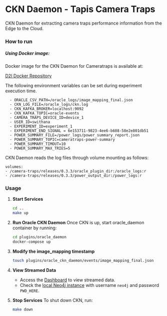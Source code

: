 # CKN Daemon - Tapis Camera Traps
CKN Daemon for extracting camera traps performance information from the Edge to the Cloud. 

### How to run

##### Using Docker image:
Docker image for the CKN Daemon for Cameratraps is available at:

[D2I Docker Repository](https://hub.docker.com/repository/docker/iud2i/ckn-daemon-cameratraps/general)

The following environment variables can be set during experiment execution time.

      - ORACLE_CSV_PATH=/oracle_logs/image_mapping_final.json
      - CKN_LOG_FILE=/oracle_logs/ckn.log
      - CKN_KAFKA_BROKER=localhost:9092
      - CKN_KAFKA_TOPIC=oracle-events
      - CAMERA_TRAPS_DEVICE_ID=device_1
      - USER_ID=swithana
      - EXPERIMENT_ID=experiment_1
      - EXPERIMENT_END_SIGNAL = 6e153711-9823-4ee6-b608-58e2e801db51
      - POWER_SUMMARY_FILE=/power_logs/power_summary_report.json
      - POWER_SUMMARY_TOPIC=cameratraps-power-summary
      - POWER_SUMMARY_TIMOUT=10
      - POWER_SUMMARY_MAX_TRIES=5

CKN Daemon reads the log files through volume mounting as follows:
```
volumes:
- /camera-traps/releases/0.3.3/oracle_plugin_dir:/oracle_logs:r
- /camera-traps/releases/0.3.3/power_output_dir:/power_logs:r
```

### Usage

1. **Start Services**
   ```bash
   cd ..
   make up
   ```

2. **Run Oracle CKN Daemon**
   Once CKN is up, start oracle_daemon container by running:
   ```bash
   cd plugins/oracle_daemon
   docker-compose up
   ```

3. **Modify the image_mapping timestamp**
   ```bash
   touch plugins/oracle_ckn_daemon/events/image_mapping_final.json
   ```

3. **View Streamed Data**
   - Access the [Dashboard](http://localhost:8502/Camera_Traps) to view streamed data.
   - Check the [local Neo4j instance](http://localhost:7474/browser/) with username `neo4j` and password `PWD_HERE`.

4. **Stop Services**
    To shut down CKN, run:
    ```bash
    make down
    ```